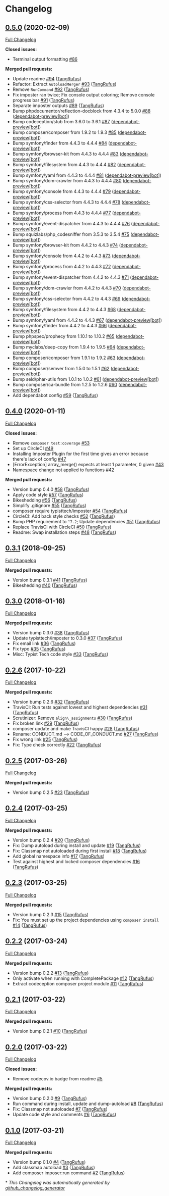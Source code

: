 # Changelog

## [0.5.0](https://github.com/typisttech/imposter-plugin/tree/0.5.0) (2020-02-09)

[Full Changelog](https://github.com/typisttech/imposter-plugin/compare/0.4.0...0.5.0)

**Closed issues:**

- Terminal output formatting [\#86](https://github.com/TypistTech/imposter-plugin/issues/86)

**Merged pull requests:**

- Update readme [\#94](https://github.com/TypistTech/imposter-plugin/pull/94) ([TangRufus](https://github.com/TangRufus))
- Refactor: Extract `AutoloadMerger` [\#93](https://github.com/TypistTech/imposter-plugin/pull/93) ([TangRufus](https://github.com/TangRufus))
- Remove `RunCommand` [\#92](https://github.com/TypistTech/imposter-plugin/pull/92) ([TangRufus](https://github.com/TangRufus))
- Fix imposter ran twice; Fix console output coloring; Remove console progress bar [\#91](https://github.com/TypistTech/imposter-plugin/pull/91) ([TangRufus](https://github.com/TangRufus))
- Separate imposter outputs [\#89](https://github.com/TypistTech/imposter-plugin/pull/89) ([TangRufus](https://github.com/TangRufus))
- Bump phpdocumentor/reflection-docblock from 4.3.4 to 5.0.0 [\#88](https://github.com/TypistTech/imposter-plugin/pull/88) ([dependabot-preview[bot]](https://github.com/apps/dependabot-preview))
- Bump codeception/stub from 3.6.0 to 3.6.1 [\#87](https://github.com/TypistTech/imposter-plugin/pull/87) ([dependabot-preview[bot]](https://github.com/apps/dependabot-preview))
- Bump composer/composer from 1.9.2 to 1.9.3 [\#85](https://github.com/TypistTech/imposter-plugin/pull/85) ([dependabot-preview[bot]](https://github.com/apps/dependabot-preview))
- Bump symfony/finder from 4.4.3 to 4.4.4 [\#84](https://github.com/TypistTech/imposter-plugin/pull/84) ([dependabot-preview[bot]](https://github.com/apps/dependabot-preview))
- Bump symfony/browser-kit from 4.4.3 to 4.4.4 [\#83](https://github.com/TypistTech/imposter-plugin/pull/83) ([dependabot-preview[bot]](https://github.com/apps/dependabot-preview))
- Bump symfony/filesystem from 4.4.3 to 4.4.4 [\#82](https://github.com/TypistTech/imposter-plugin/pull/82) ([dependabot-preview[bot]](https://github.com/apps/dependabot-preview))
- Bump symfony/yaml from 4.4.3 to 4.4.4 [\#81](https://github.com/TypistTech/imposter-plugin/pull/81) ([dependabot-preview[bot]](https://github.com/apps/dependabot-preview))
- Bump symfony/dom-crawler from 4.4.3 to 4.4.4 [\#80](https://github.com/TypistTech/imposter-plugin/pull/80) ([dependabot-preview[bot]](https://github.com/apps/dependabot-preview))
- Bump symfony/console from 4.4.3 to 4.4.4 [\#79](https://github.com/TypistTech/imposter-plugin/pull/79) ([dependabot-preview[bot]](https://github.com/apps/dependabot-preview))
- Bump symfony/css-selector from 4.4.3 to 4.4.4 [\#78](https://github.com/TypistTech/imposter-plugin/pull/78) ([dependabot-preview[bot]](https://github.com/apps/dependabot-preview))
- Bump symfony/process from 4.4.3 to 4.4.4 [\#77](https://github.com/TypistTech/imposter-plugin/pull/77) ([dependabot-preview[bot]](https://github.com/apps/dependabot-preview))
- Bump symfony/event-dispatcher from 4.4.3 to 4.4.4 [\#76](https://github.com/TypistTech/imposter-plugin/pull/76) ([dependabot-preview[bot]](https://github.com/apps/dependabot-preview))
- Bump squizlabs/php\_codesniffer from 3.5.3 to 3.5.4 [\#75](https://github.com/TypistTech/imposter-plugin/pull/75) ([dependabot-preview[bot]](https://github.com/apps/dependabot-preview))
- Bump symfony/browser-kit from 4.4.2 to 4.4.3 [\#74](https://github.com/TypistTech/imposter-plugin/pull/74) ([dependabot-preview[bot]](https://github.com/apps/dependabot-preview))
- Bump symfony/console from 4.4.2 to 4.4.3 [\#73](https://github.com/TypistTech/imposter-plugin/pull/73) ([dependabot-preview[bot]](https://github.com/apps/dependabot-preview))
- Bump symfony/process from 4.4.2 to 4.4.3 [\#72](https://github.com/TypistTech/imposter-plugin/pull/72) ([dependabot-preview[bot]](https://github.com/apps/dependabot-preview))
- Bump symfony/event-dispatcher from 4.4.2 to 4.4.3 [\#71](https://github.com/TypistTech/imposter-plugin/pull/71) ([dependabot-preview[bot]](https://github.com/apps/dependabot-preview))
- Bump symfony/dom-crawler from 4.4.2 to 4.4.3 [\#70](https://github.com/TypistTech/imposter-plugin/pull/70) ([dependabot-preview[bot]](https://github.com/apps/dependabot-preview))
- Bump symfony/css-selector from 4.4.2 to 4.4.3 [\#69](https://github.com/TypistTech/imposter-plugin/pull/69) ([dependabot-preview[bot]](https://github.com/apps/dependabot-preview))
- Bump symfony/filesystem from 4.4.2 to 4.4.3 [\#68](https://github.com/TypistTech/imposter-plugin/pull/68) ([dependabot-preview[bot]](https://github.com/apps/dependabot-preview))
- Bump symfony/yaml from 4.4.2 to 4.4.3 [\#67](https://github.com/TypistTech/imposter-plugin/pull/67) ([dependabot-preview[bot]](https://github.com/apps/dependabot-preview))
- Bump symfony/finder from 4.4.2 to 4.4.3 [\#66](https://github.com/TypistTech/imposter-plugin/pull/66) ([dependabot-preview[bot]](https://github.com/apps/dependabot-preview))
- Bump phpspec/prophecy from 1.10.1 to 1.10.2 [\#65](https://github.com/TypistTech/imposter-plugin/pull/65) ([dependabot-preview[bot]](https://github.com/apps/dependabot-preview))
- Bump myclabs/deep-copy from 1.9.4 to 1.9.5 [\#64](https://github.com/TypistTech/imposter-plugin/pull/64) ([dependabot-preview[bot]](https://github.com/apps/dependabot-preview))
- Bump composer/composer from 1.9.1 to 1.9.2 [\#63](https://github.com/TypistTech/imposter-plugin/pull/63) ([dependabot-preview[bot]](https://github.com/apps/dependabot-preview))
- Bump composer/semver from 1.5.0 to 1.5.1 [\#62](https://github.com/TypistTech/imposter-plugin/pull/62) ([dependabot-preview[bot]](https://github.com/apps/dependabot-preview))
- Bump seld/phar-utils from 1.0.1 to 1.0.2 [\#61](https://github.com/TypistTech/imposter-plugin/pull/61) ([dependabot-preview[bot]](https://github.com/apps/dependabot-preview))
- Bump composer/ca-bundle from 1.2.5 to 1.2.6 [\#60](https://github.com/TypistTech/imposter-plugin/pull/60) ([dependabot-preview[bot]](https://github.com/apps/dependabot-preview))
- Add dependabot config [\#59](https://github.com/TypistTech/imposter-plugin/pull/59) ([TangRufus](https://github.com/TangRufus))

## [0.4.0](https://github.com/typisttech/imposter-plugin/tree/0.4.0) (2020-01-11)

[Full Changelog](https://github.com/typisttech/imposter-plugin/compare/0.3.1...0.4.0)

**Closed issues:**

- Remove `composer test:coverage` [\#53](https://github.com/TypistTech/imposter-plugin/issues/53)
- Set up CircleCI [\#49](https://github.com/TypistTech/imposter-plugin/issues/49)
- Installing Imposter Plugin for the first time gives an error because there's lack of config [\#47](https://github.com/TypistTech/imposter-plugin/issues/47)
-  \[ErrorException\] array\_merge\(\) expects at least 1 parameter, 0 given  [\#43](https://github.com/TypistTech/imposter-plugin/issues/43)
- Namespace change not applied to functions [\#42](https://github.com/TypistTech/imposter-plugin/issues/42)

**Merged pull requests:**

- Version bump 0.4.0 [\#58](https://github.com/TypistTech/imposter-plugin/pull/58) ([TangRufus](https://github.com/TangRufus))
- Apply code style [\#57](https://github.com/TypistTech/imposter-plugin/pull/57) ([TangRufus](https://github.com/TangRufus))
- Bikeshedding [\#56](https://github.com/TypistTech/imposter-plugin/pull/56) ([TangRufus](https://github.com/TangRufus))
- Simplify .gitignore [\#55](https://github.com/TypistTech/imposter-plugin/pull/55) ([TangRufus](https://github.com/TangRufus))
- composer require typisttech/imposter [\#54](https://github.com/TypistTech/imposter-plugin/pull/54) ([TangRufus](https://github.com/TangRufus))
- CircleCI: Add back style checks [\#52](https://github.com/TypistTech/imposter-plugin/pull/52) ([TangRufus](https://github.com/TangRufus))
- Bump PHP requirement to `^7.2`; Update dependencies [\#51](https://github.com/TypistTech/imposter-plugin/pull/51) ([TangRufus](https://github.com/TangRufus))
- Replace TravisCI with CircleCI [\#50](https://github.com/TypistTech/imposter-plugin/pull/50) ([TangRufus](https://github.com/TangRufus))
- Readme: Swap installation steps [\#48](https://github.com/TypistTech/imposter-plugin/pull/48) ([TangRufus](https://github.com/TangRufus))

## [0.3.1](https://github.com/typisttech/imposter-plugin/tree/0.3.1) (2018-09-25)

[Full Changelog](https://github.com/typisttech/imposter-plugin/compare/0.3.0...0.3.1)

**Merged pull requests:**

- Version bump 0.3.1 [\#41](https://github.com/TypistTech/imposter-plugin/pull/41) ([TangRufus](https://github.com/TangRufus))
- Bikeshedding [\#40](https://github.com/TypistTech/imposter-plugin/pull/40) ([TangRufus](https://github.com/TangRufus))

## [0.3.0](https://github.com/typisttech/imposter-plugin/tree/0.3.0) (2018-01-16)

[Full Changelog](https://github.com/typisttech/imposter-plugin/compare/0.2.6...0.3.0)

**Merged pull requests:**

- Version bump 0.3.0 [\#38](https://github.com/TypistTech/imposter-plugin/pull/38) ([TangRufus](https://github.com/TangRufus))
- Update typisttech/imposter to 0.3.0 [\#37](https://github.com/TypistTech/imposter-plugin/pull/37) ([TangRufus](https://github.com/TangRufus))
- Fix email link [\#36](https://github.com/TypistTech/imposter-plugin/pull/36) ([TangRufus](https://github.com/TangRufus))
- Fix typo [\#35](https://github.com/TypistTech/imposter-plugin/pull/35) ([TangRufus](https://github.com/TangRufus))
- Misc: Typist Tech code style [\#33](https://github.com/TypistTech/imposter-plugin/pull/33) ([TangRufus](https://github.com/TangRufus))

## [0.2.6](https://github.com/typisttech/imposter-plugin/tree/0.2.6) (2017-10-22)

[Full Changelog](https://github.com/typisttech/imposter-plugin/compare/0.2.5...0.2.6)

**Merged pull requests:**

- Version bump 0.2.6 [\#32](https://github.com/TypistTech/imposter-plugin/pull/32) ([TangRufus](https://github.com/TangRufus))
- TravisCI: Run tests against lowest and highest dependencies [\#31](https://github.com/TypistTech/imposter-plugin/pull/31) ([TangRufus](https://github.com/TangRufus))
- Scrutinizer: Remove `align\_assignments` [\#30](https://github.com/TypistTech/imposter-plugin/pull/30) ([TangRufus](https://github.com/TangRufus))
- Fix broken link [\#29](https://github.com/TypistTech/imposter-plugin/pull/29) ([TangRufus](https://github.com/TangRufus))
- composer update and make TravisCI happy [\#28](https://github.com/TypistTech/imposter-plugin/pull/28) ([TangRufus](https://github.com/TangRufus))
- Rename: CONDUCT.md --\> CODE\_OF\_CONDUCT.md [\#27](https://github.com/TypistTech/imposter-plugin/pull/27) ([TangRufus](https://github.com/TangRufus))
- Fix wrong link [\#25](https://github.com/TypistTech/imposter-plugin/pull/25) ([TangRufus](https://github.com/TangRufus))
- Fix: Type check correctly [\#22](https://github.com/TypistTech/imposter-plugin/pull/22) ([TangRufus](https://github.com/TangRufus))

## [0.2.5](https://github.com/typisttech/imposter-plugin/tree/0.2.5) (2017-03-26)

[Full Changelog](https://github.com/typisttech/imposter-plugin/compare/0.2.4...0.2.5)

**Merged pull requests:**

- Version bump 0.2.5 [\#23](https://github.com/TypistTech/imposter-plugin/pull/23) ([TangRufus](https://github.com/TangRufus))

## [0.2.4](https://github.com/typisttech/imposter-plugin/tree/0.2.4) (2017-03-25)

[Full Changelog](https://github.com/typisttech/imposter-plugin/compare/0.2.3...0.2.4)

**Merged pull requests:**

- Version bump 0.2.4 [\#20](https://github.com/TypistTech/imposter-plugin/pull/20) ([TangRufus](https://github.com/TangRufus))
- Fix: Dump autoload during install and update [\#19](https://github.com/TypistTech/imposter-plugin/pull/19) ([TangRufus](https://github.com/TangRufus))
- Fix: Classmap not autoloaded during first install [\#18](https://github.com/TypistTech/imposter-plugin/pull/18) ([TangRufus](https://github.com/TangRufus))
- Add  global namespace info [\#17](https://github.com/TypistTech/imposter-plugin/pull/17) ([TangRufus](https://github.com/TangRufus))
- Test against highest and locked composer dependencies [\#16](https://github.com/TypistTech/imposter-plugin/pull/16) ([TangRufus](https://github.com/TangRufus))

## [0.2.3](https://github.com/typisttech/imposter-plugin/tree/0.2.3) (2017-03-25)

[Full Changelog](https://github.com/typisttech/imposter-plugin/compare/0.2.2...0.2.3)

**Merged pull requests:**

- Version bump 0.2.3 [\#15](https://github.com/TypistTech/imposter-plugin/pull/15) ([TangRufus](https://github.com/TangRufus))
- Fix: You must set up the project dependencies using `composer install` [\#14](https://github.com/TypistTech/imposter-plugin/pull/14) ([TangRufus](https://github.com/TangRufus))

## [0.2.2](https://github.com/typisttech/imposter-plugin/tree/0.2.2) (2017-03-24)

[Full Changelog](https://github.com/typisttech/imposter-plugin/compare/0.2.1...0.2.2)

**Merged pull requests:**

- Version bump 0.2.2 [\#13](https://github.com/TypistTech/imposter-plugin/pull/13) ([TangRufus](https://github.com/TangRufus))
- Only activate when running with CompletePackage [\#12](https://github.com/TypistTech/imposter-plugin/pull/12) ([TangRufus](https://github.com/TangRufus))
- Extract codeception composer project module [\#11](https://github.com/TypistTech/imposter-plugin/pull/11) ([TangRufus](https://github.com/TangRufus))

## [0.2.1](https://github.com/typisttech/imposter-plugin/tree/0.2.1) (2017-03-22)

[Full Changelog](https://github.com/typisttech/imposter-plugin/compare/0.2.0...0.2.1)

**Merged pull requests:**

- Version bump 0.2.1 [\#10](https://github.com/TypistTech/imposter-plugin/pull/10) ([TangRufus](https://github.com/TangRufus))

## [0.2.0](https://github.com/typisttech/imposter-plugin/tree/0.2.0) (2017-03-22)

[Full Changelog](https://github.com/typisttech/imposter-plugin/compare/0.1.0...0.2.0)

**Closed issues:**

- Remove codecov.io badge from readme [\#5](https://github.com/TypistTech/imposter-plugin/issues/5)

**Merged pull requests:**

- Version bump 0.2.0 [\#9](https://github.com/TypistTech/imposter-plugin/pull/9) ([TangRufus](https://github.com/TangRufus))
- Run command during install, update and dump-autoload [\#8](https://github.com/TypistTech/imposter-plugin/pull/8) ([TangRufus](https://github.com/TangRufus))
- Fix: Classmap not autoloaded [\#7](https://github.com/TypistTech/imposter-plugin/pull/7) ([TangRufus](https://github.com/TangRufus))
- Update code style and comments [\#6](https://github.com/TypistTech/imposter-plugin/pull/6) ([TangRufus](https://github.com/TangRufus))

## [0.1.0](https://github.com/typisttech/imposter-plugin/tree/0.1.0) (2017-03-21)

[Full Changelog](https://github.com/typisttech/imposter-plugin/compare/93cf45e50982ce974f73e8fac74fd6bb1fb7adcf...0.1.0)

**Merged pull requests:**

- Version bump 0.1.0 [\#4](https://github.com/TypistTech/imposter-plugin/pull/4) ([TangRufus](https://github.com/TangRufus))
- Add classmap autoload [\#3](https://github.com/TypistTech/imposter-plugin/pull/3) ([TangRufus](https://github.com/TangRufus))
- Add composer imposer:run command [\#2](https://github.com/TypistTech/imposter-plugin/pull/2) ([TangRufus](https://github.com/TangRufus))



\* *This Changelog was automatically generated by [github_changelog_generator](https://github.com/github-changelog-generator/github-changelog-generator)*
